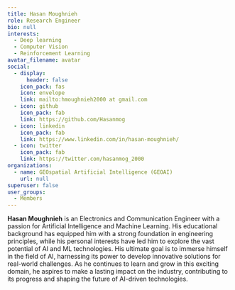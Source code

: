 ```yaml
---
title: Hasan Moughnieh
role: Research Engineer
bio: null
interests:
  - Deep learning
  - Computer Vision
  - Reinforcement Learning
avatar_filename: avatar
social:
  - display:
      header: false
    icon_pack: fas
    icon: envelope
    link: mailto:hmoughnieh2000 at gmail.com
  - icon: github
    icon_pack: fab
    link: https://github.com/Hasanmog
  - icon: linkedin
    icon_pack: fab
    link: https://www.linkedin.com/in/hasan-moughnieh/
  - icon: twitter
    icon_pack: fab
    link: https://twitter.com/hasanmog_2000
organizations:
  - name: GEOspatial Artificial Intelligence (GEOAI)
    url: null
superuser: false
user_groups:
  - Members
---
```


**Hasan Moughnieh** is an Electronics and Communication Engineer with a passion for Artificial Intelligence and Machine Learning. His educational background has equipped him with a strong foundation in engineering principles, while his personal interests have led him to explore the vast potential of AI and ML technologies. His ultimate goal is to immerse himself in the field of AI, harnessing its power to develop innovative solutions for real-world challenges. As he continues to learn and grow in this exciting domain, he aspires to make a lasting impact on the industry, contributing to its progress and shaping the future of AI-driven technologies.